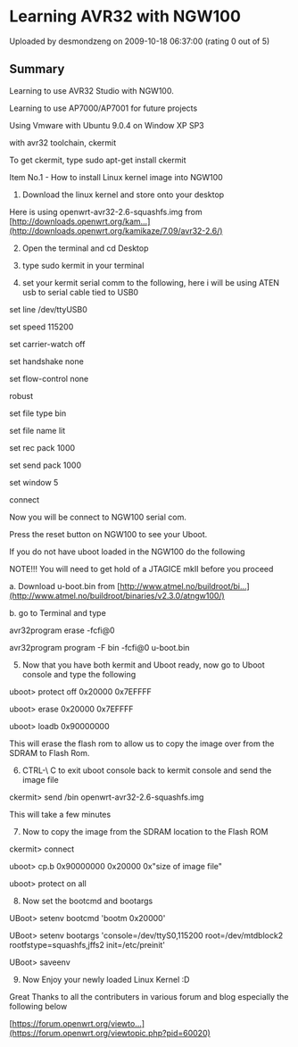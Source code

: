 # Learning AVR32 with NGW100

Uploaded by desmondzeng on 2009-10-18 06:37:00 (rating 0 out of 5)

## Summary

Learning to use AVR32 Studio with NGW100.


Learning to use AP7000/AP7001 for future projects 


Using Vmware with Ubuntu 9.0.4 on Window XP SP3  

with avr32 toolchain, ckermit


To get ckermit, type sudo apt-get install ckermit


Item No.1 - How to install Linux kernel image into NGW100


1. Download the linux kernel and store onto your desktop  

Here is using openwrt-avr32-2.6-squashfs.img from [http://downloads.openwrt.org/kam...](http://downloads.openwrt.org/kamikaze/7.09/avr32-2.6/)


2. Open the terminal and cd Desktop


3. type sudo kermit in your terminal


4. set your kermit serial comm to the following, here i will be using ATEN usb to serial cable tied to USB0


set line /dev/ttyUSB0  

set speed 115200  

set carrier-watch off  

set handshake none  

set flow-control none  

robust  

set file type bin  

set file name lit  

set rec pack 1000  

set send pack 1000  

set window 5  

connect


Now you will be connect to NGW100 serial com.  

Press the reset button on NGW100 to see your Uboot.


If you do not have uboot loaded in the NGW100 do the following  

NOTE!!! You will need to get hold of a JTAGICE mkII before you proceed


a. Download u-boot.bin from [http://www.atmel.no/buildroot/bi...](http://www.atmel.no/buildroot/binaries/v2.3.0/atngw100/)  

b. go to Terminal and type  

avr32program erase -fcfi@0  

avr32program program -F bin -fcfi@0 u-boot.bin


5. Now that you have both kermit and Uboot ready, now go to Uboot console and type the following


uboot> protect off 0x20000 0x7EFFFF  

uboot> erase 0x20000 0x7EFFFF  

uboot> loadb 0x90000000


This will erase the flash rom to allow us to copy the image over from the SDRAM to Flash Rom.


6. CTRL-\ C to exit uboot console back to kermit console and send the image file  

ckermit> send /bin openwrt-avr32-2.6-squashfs.img


This will take a few minutes


7. Now to copy the image from the SDRAM location to the Flash ROM


ckermit> connect  

uboot> cp.b 0x90000000 0x20000 0x"size of image file"  

uboot> protect on all


8. Now set the bootcmd and bootargs


UBoot> setenv bootcmd 'bootm 0x20000'  

UBoot> setenv bootargs 'console=/dev/ttyS0,115200 root=/dev/mtdblock2 rootfstype=squashfs,jffs2 init=/etc/preinit'  

UBoot> saveenv


9. Now Enjoy your newly loaded Linux Kernel :D


Great Thanks to all the contributers in various forum and blog especially the following below


[https://forum.openwrt.org/viewto...](https://forum.openwrt.org/viewtopic.php?pid=60020)
